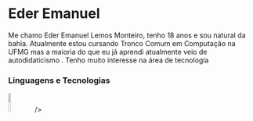 # Eder Emanuel 

Me chamo Eder Emanuel Lemos Monteiro, tenho 18 anos e sou natural da bahia.
Atualmente estou cursando Tronco Comum em Computação na UFMG mas a maioria
do que eu já aprendi atualmente veio de autodidaticismo . Tenho muito 
interesse na área de tecnologia

### Linguagens e Tecnologias

<img src="https://cdn.jsdelivr.net/gh/devicons/devicon@latest/icons/c/c-original.svg" width="10%"> />
          

    
    
  

  
